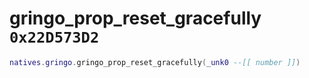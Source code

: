 # gringo_prop_reset_gracefully `0x22D573D2`

```lua
natives.gringo.gringo_prop_reset_gracefully(_unk0 --[[ number ]])
```